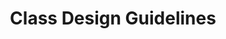 ---
title: Class Design Guidelines
permalink: /class-design-guidelines/
classes: wide
search: true
sidebar:
  nav: "sidebar"
category-id: AV10
layout: rule-category
---